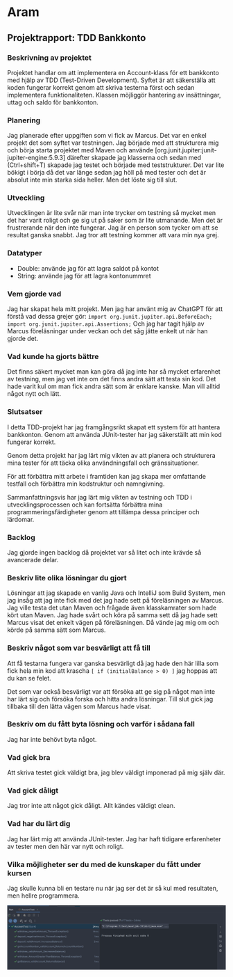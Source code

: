 # Aram

## Projektrapport: TDD Bankkonto

### Beskrivning av projektet

Projektet handlar om att implementera en Account-klass för ett bankkonto med hjälp av TDD (Test-Driven Development). Syftet är att säkerställa att koden fungerar korrekt genom att skriva testerna först och sedan implementera funktionaliteten. Klassen möjliggör hantering av insättningar, uttag och saldo för bankkonton.

### Planering

Jag planerade efter uppgiften som vi fick av Marcus. Det var en enkel projekt det som syftet var testningen. Jag började med att strukturera mig och börja starta projektet med Maven och använde 
[org.junit.jupiter:junit-jupiter-engine:5.9.3] därefter skapade jag klasserna och sedan med (Ctrl+shift+T) skapade jag testet och började med teststrukturer. Det var lite bökigt i börja då det var länge sedan jag höll på med tester och det är absolut inte min starka sida heller. Men det löste sig till slut. 

### Utveckling

Utvecklingen är lite svår när man inte trycker om testning så mycket men det har varit roligt och ge sig ut på saker som är lite utmanande. Men det är frustrerande när den inte fungerar. Jag är en person som tycker om att se resultat ganska snabbt. Jag tror att testning kommer att vara min nya grej.

### Datatyper

- Double: använde jag för att lagra saldot på kontot
- String: använde jag för att lagra kontonummret

### Vem gjorde vad

Jag har skapat hela mitt projekt. Men jag har använt mig av ChatGPT för att förstå vad dessa grejer gör:
`import org.junit.jupiter.api.BeforeEach;`
`import org.junit.jupiter.api.Assertions;`
Och jag har tagit hjälp av Marcus föreläsningar under veckan och det såg jätte enkelt ut när han gjorde det.

### Vad kunde ha gjorts bättre

Det finns säkert mycket man kan göra då jag inte har så mycket erfarenhet av testning, men jag vet inte om det finns andra sätt att testa sin kod. Det hade varit kul om man fick andra sätt som är enklare kanske. Man vill alltid något nytt och lätt.

### Slutsatser
I detta TDD-projekt har jag framgångsrikt skapat ett system för att hantera bankkonton. Genom att använda JUnit-tester har jag säkerställt att min kod fungerar korrekt.

Genom detta projekt har jag lärt mig vikten av att planera och strukturera mina tester för att täcka olika användningsfall och gränssituationer.

För att förbättra mitt arbete i framtiden kan jag skapa mer omfattande testfall och förbättra min kodstruktur och namngivning.

Sammanfattningsvis har jag lärt mig vikten av testning och TDD i utvecklingsprocessen och kan fortsätta förbättra mina programmeringsfärdigheter genom att tillämpa dessa principer och lärdomar.

### Backlog
Jag gjorde ingen backlog då projektet var så litet och inte krävde så avancerade delar.

### Beskriv lite olika lösningar du gjort
Lösningar att jag skapade en vanlig Java och IntelliJ som Build System, men jag insåg att jag inte fick med det jag hade sett på föreläsningen av Marcus. Jag ville testa det utan Maven och frågade även klasskamrater som hade kört utan Maven. Jag hade svårt och köra på samma sett då jag hade sett Marcus visat det enkelt vägen på föreläsningen. Då vände jag mig om och körde på samma sätt som Marcus.

### Beskriv något som var besvärligt att få till
Att få testarna fungera var ganska besvärligt då jag hade den här lilla som fick hela min kod att krascha `[ if (initialBalance > 0) ]` jag hoppas att du kan se felet.

Det som var också besvärligt var att försöka att ge sig på något man inte har lärt sig och försöka forska och hitta andra lösningar. Till slut gick  jag tillbaka till den lätta vägen som Marcus hade visat.

### Beskriv om du fått byta lösning och varför i sådana fall
Jag har inte behövt byta något.

### Vad gick bra
Att skriva testet gick väldigt bra, jag blev väldigt imponerad på mig själv där.

### Vad gick dåligt
Jag tror inte att något gick dåligt. Allt kändes väldigt clean.

### Vad har du lärt dig
Jag har lärt mig att använda JUnit-tester. Jag har haft tidigare erfarenheter av tester men den här var nytt och roligt.

### Vilka möjligheter ser du med de kunskaper du fått under kursen
Jag skulle kunna bli en testare nu när jag ser det är så kul med resultaten, men hellre programmera.


![Tester.png](Tester.png)

